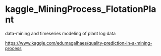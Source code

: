 # kaggle_MiningProcess_FlotationPlant
data-mining and timeseries modeling of plant log data

https://www.kaggle.com/edumagalhaes/quality-prediction-in-a-mining-process
